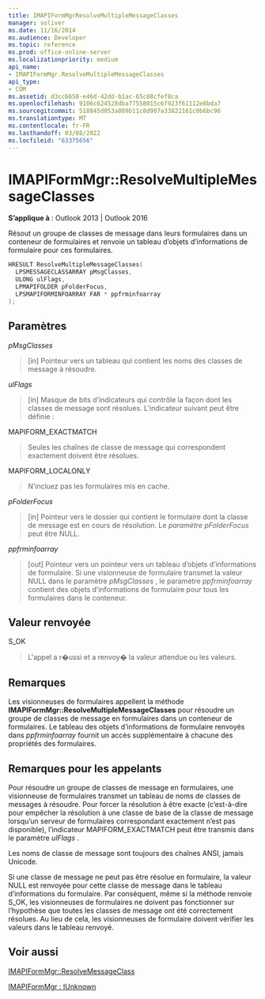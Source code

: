 ```yaml
---
title: IMAPIFormMgrResolveMultipleMessageClasses
manager: soliver
ms.date: 11/16/2014
ms.audience: Developer
ms.topic: reference
ms.prod: office-online-server
ms.localizationpriority: medium
api_name:
- IMAPIFormMgr.ResolveMultipleMessageClasses
api_type:
- COM
ms.assetid: d3cc6658-e46d-42dd-b1ac-65c88cfef8ca
ms.openlocfilehash: 9106c624528dba77558015c6f923f61112e8bda7
ms.sourcegitcommit: 518845d053a009b11c8d907a33822161c0b6bc96
ms.translationtype: MT
ms.contentlocale: fr-FR
ms.lasthandoff: 03/08/2022
ms.locfileid: "63375656"
---
```

# <a name="imapiformmgrresolvemultiplemessageclasses"></a>IMAPIFormMgr::ResolveMultipleMessageClasses

  
  
**S’applique à** : Outlook 2013 | Outlook 2016 
  
Résout un groupe de classes de message dans leurs formulaires dans un conteneur de formulaires et renvoie un tableau d’objets d’informations de formulaire pour ces formulaires.
  
```cpp
HRESULT ResolveMultipleMessageClasses(
  LPSMESSAGECLASSARRAY pMsgClasses,
  ULONG ulFlags,
  LPMAPIFOLDER pFolderFocus,
  LPSMAPIFORMINFOARRAY FAR * ppfrminfoarray
);
```

## <a name="parameters"></a>Paramètres

 _pMsgClasses_
  
> [in] Pointeur vers un tableau qui contient les noms des classes de message à résoudre.
    
 _ulFlags_
  
> [in] Masque de bits d’indicateurs qui contrôle la façon dont les classes de message sont résolues. L’indicateur suivant peut être définie :
    
MAPIFORM_EXACTMATCH 
  
> Seules les chaînes de classe de message qui correspondent exactement doivent être résolues.
    
MAPIFORM_LOCALONLY
  
> N’incluez pas les formulaires mis en cache.
    
 _pFolderFocus_
  
> [in] Pointeur vers le dossier qui contient le formulaire dont la classe de message est en cours de résolution. Le  _paramètre pFolderFocus_ peut être NULL. 
    
 _ppfrminfoarray_
  
> [out] Pointeur vers un pointeur vers un tableau d’objets d’informations de formulaire. Si une visionneuse de formulaire transmet la valeur NULL dans le paramètre _pMsgClasses_ , le paramètre  _ppfrminfoarray_ contient des objets d’informations de formulaire pour tous les formulaires dans le conteneur. 
    
## <a name="return-value"></a>Valeur renvoyée

S_OK 
  
> L'appel a r�ussi et a renvoy� la valeur attendue ou les valeurs.
    
## <a name="remarks"></a>Remarques

Les visionneuses de formulaires appellent la méthode **IMAPIFormMgr::ResolveMultipleMessageClasses** pour résoudre un groupe de classes de message en formulaires dans un conteneur de formulaires. Le tableau des objets d’informations de formulaire renvoyés dans  _ppfrminfoarray_ fournit un accès supplémentaire à chacune des propriétés des formulaires. 
  
## <a name="notes-to-callers"></a>Remarques pour les appelants

Pour résoudre un groupe de classes de message en formulaires, une visionneuse de formulaires transmet un tableau de noms de classes de messages à résoudre. Pour forcer la résolution à être exacte (c’est-à-dire pour empêcher la résolution à une classe de base de la classe de message lorsqu’un serveur de formulaires correspondant exactement n’est pas disponible), l’indicateur MAPIFORM_EXACTMATCH peut être transmis dans le paramètre _ulFlags_ . 
  
Les noms de classe de message sont toujours des chaînes ANSI, jamais Unicode.
  
Si une classe de message ne peut pas être résolue en formulaire, la valeur NULL est renvoyée pour cette classe de message dans le tableau d’informations du formulaire. Par conséquent, même si la méthode renvoie S_OK, les visionneuses de formulaires ne doivent pas fonctionner sur l’hypothèse que toutes les classes de message ont été correctement résolues. Au lieu de cela, les visionneuses de formulaire doivent vérifier les valeurs dans le tableau renvoyé.
  
## <a name="see-also"></a>Voir aussi



[IMAPIFormMgr::ResolveMessageClass](imapiformmgr-resolvemessageclass.md)
  
[IMAPIFormMgr : IUnknown](imapiformmgriunknown.md)

